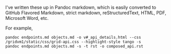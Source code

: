I've written these up in Pandoc markdown, which is easily converted to GitHub Flavored Markdown, strict markdown, reStructuredText, HTML, PDF, Microsoft Word, etc.

For example,

```
pandoc endpoints.md objects.md -o v#_api_details.html --css /gridvm1/static/css/grid-api.css --highlight-style tango -s
pandoc endpoints.md objects.md -s -t rst -o composed_api.rst
```
